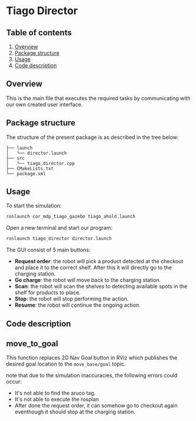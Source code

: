# Tiago Director

## Table of contents

1. [Overview](#overview)
2. [Package structure](#package-structure) 
3. [Usage](#usage)
4. [Code description](#code-description)

## Overview

This is the main file that executes the required tasks by communicating with our own created user interface. 

## Package structure

The structure of the present package is as described in the tree below:

```
├── launch
│   └── director.launch
├── src
│   └── tiago_director.cpp
├── CMakeLists.txt
└── package.xml
```

## Usage 
To start the simulation: 
```bash
roslaunch cor_mdp_tiago_gazebo tiago_ahold.launch
```

Open a new terminal and start our program: 
```bash
roslaunch tiago_director director.launch
```

The GUI consist of 5 main buttons:
- **Request order**: the robot will pick a product detected at the checkout and place it to the correct shelf. After this it will directly go to the charging station. 
- **Go charge**: the robot will move back to the charging station.
- **Scan**: the robot will scan the shelves to detecting available spots in the shelf for products to place.
- **Stop**: the robot will stop performing the action.
- **Resume**: the robot will continue the ongoing action.

## Code description

## move_to_goal
This function replaces 2D Nav Goal button in RViz which publishes the desired goal location to the `move_base/goal` topic.

note that due to the simulation inaccuracies, the following errors could occur:
- It's not able to find the aruco tag.
- It's not able to execute the rosplan
- After done the request order, it can somehow go to checkout again eventhough it should stop at the charging station.
 

